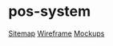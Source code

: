 # pos-system

[Sitemap](https://www.gloomaps.com/EY3tWyPP3D)
[Wireframe](https://drive.google.com/file/d/1YYvuTtY3uJ5bPCtK7TCfLwVpjCGO8z4K/view?usp=sharing)
[Mockups](https://www.figma.com/design/qMkQgCxmkEQ6nAizygssIa/POS-System?node-id=0-1&t=FfJntJYn96slCX1X-1)
